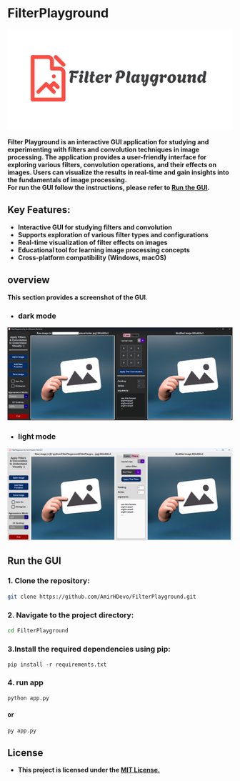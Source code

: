 # FilterPlayground

![Header Image](header_thumbnail.png)

<strong>Filter Playground is an interactive GUI application for studying and experimenting
with filters and convolution techniques in image processing. The application provides
a user-friendly interface for exploring various filters, convolution operations,
and their effects on images. Users can visualize the results in real-time and gain insights into the fundamentals of
image processing.<br>
For run the GUI follow the instructions, please refer to [Run the GUI](#run-the-gui).
</strong>

## Key Features:

- **Interactive GUI for studying filters and convolution**
- **Supports exploration of various filter types and configurations**
- **Real-time visualization of filter effects on images**
- **Educational tool for learning image processing concepts**
- **Cross-platform compatibility (Windows, macOS)**

## overview

**This section provides a screenshot of the GUI**.

- ### dark mode

![screenshot1.png](screenshot1.png)

- ### light mode

![screenshot2.png](screenshot2.png)

## Run the GUI

### 1. Clone the repository:

```bash
git clone https://github.com/AmirHDevo/FilterPlayground.git
``` 

### 2. Navigate to the project directory:

```bash 
cd FilterPlayground
```

### 3.Install the required dependencies using pip:

```
pip install -r requirements.txt
```

### 4. run app

```bash 
python app.py
```

#### or

```bash
py app.py
```

## License

- **This project is licensed under the [MIT License.](LICENSE)**
